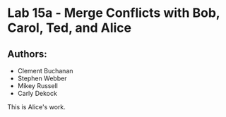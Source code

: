 # Lab 15a - Merge Conflicts with Bob, Carol, Ted, and Alice

## Authors:
- Clement Buchanan
- Stephen Webber
- Mikey Russell
- Carly Dekock

This is Alice's work.
